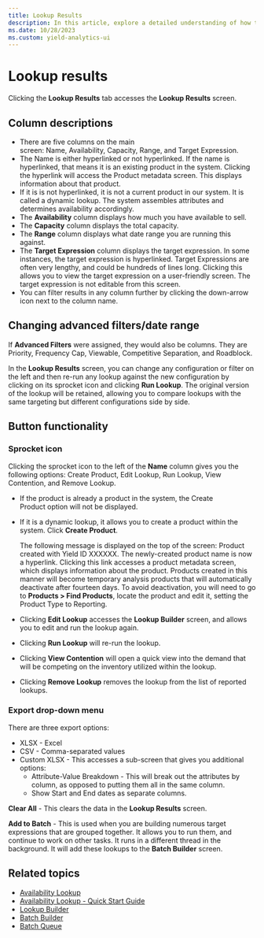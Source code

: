 ```yaml
---
title: Lookup Results
description: In this article, explore a detailed understanding of how to interpret lookup results.
ms.date: 10/28/2023
ms.custom: yield-analytics-ui
---
```


# Lookup results

Clicking the **Lookup Results** tab accesses the **Lookup Results** screen.

## Column descriptions

- There are five columns on the main screen: Name, Availability, Capacity, Range, and Target Expression.
- The Name is either hyperlinked or not hyperlinked. If the name is hyperlinked, that means it is an existing product in the system. Clicking the hyperlink will access the Product metadata screen. This displays information about that product.
- If it is is not hyperlinked, it is not a current product in our system. It is called a dynamic lookup. The system assembles attributes and determines availability accordingly.
- The **Availability** column displays how much you have available to sell.
- The **Capacity** column displays the total capacity.
- The **Range** column displays what date range you are running this against.
- The **Target Expression** column displays the target expression. In some instances, the target expression is hyperlinked. Target Expressions are often very lengthy, and could be hundreds of lines long. Clicking this allows you to view the target expression on a user-friendly screen. The target expression is not editable from this screen.
- You can filter results in any column further by clicking the down-arrow icon next to the column name.

## Changing advanced filters/date range

If **Advanced Filters** were assigned, they would also be columns. They are Priority, Frequency Cap, Viewable, Competitive Separation, and Roadblock.

In the **Lookup Results** screen, you can change any configuration or filter on the left and then re-run any lookup against the new configuration by clicking on its sprocket icon and clicking **Run Lookup**. The original version of the lookup will be retained, allowing you to compare lookups with the same targeting but different configurations side by side.

## Button functionality

### Sprocket icon

Clicking the sprocket icon to the left of the **Name** column gives you the following options: Create Product, Edit Lookup, Run Lookup, View Contention, and Remove Lookup.

- If the product is already a product in the system, the Create Product option will not be displayed.
- If it is a dynamic lookup, it allows you to create a product within the system. Click **Create Product**.
  
    The following message is displayed on the top of the screen: Product created with Yield ID XXXXXX. The newly-created product name is now a hyperlink. Clicking this link accesses a product metadata screen, which displays information about the product. Products created in this manner will become temporary analysis products that will automatically deactivate after fourteen days. To avoid deactivation, you will need to go to **Products \> Find Products**, locate the product and edit it, setting the Product Type to Reporting.
- Clicking **Edit Lookup** accesses the **Lookup Builder** screen, and allows you to edit and run the lookup again.
- Clicking **Run Lookup** will re-run the lookup.
- Clicking **View Contention** will open a quick view into the demand that will be competing on the inventory utilized within the lookup.
- Clicking **Remove Lookup** removes the lookup from the list of reported lookups.

### Export drop-down menu

There are three export options:

- XLSX - Excel
- CSV - Comma-separated values
- Custom XLSX - This accesses a sub-screen that gives you additional options:
  - Attribute-Value Breakdown - This will break out the attributes by column, as opposed to putting them all in the same column.
  - Show Start and End dates as separate columns.

**Clear All** - This clears the data in the **Lookup Results** screen.

**Add to Batch** - This is used when you are building numerous target expressions that are grouped together. It allows you to run them, and continue to work on other tasks. It runs in a different thread in the background. It will add these lookups to the **Batch Builder** screen.

## Related topics

- [Availability Lookup](availability-lookup.md)
- [Availability Lookup - Quick Start Guide](availability-lookup-quick-start-guide.md)
- [Lookup Builder](lookup-builder.md)
- [Batch Builder](batch-builder.md)
- [Batch Queue](batch-queue.md)
